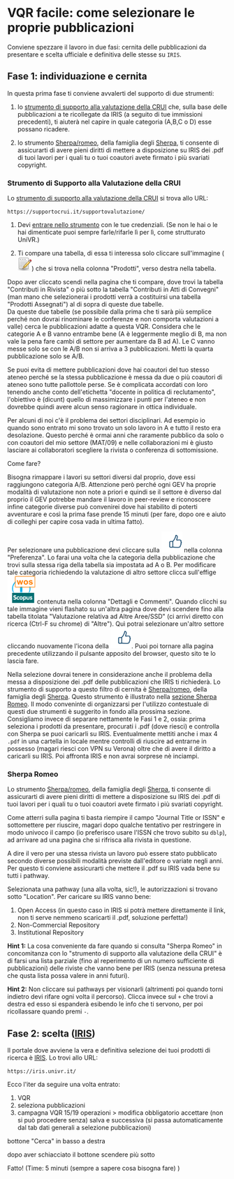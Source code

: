 # VQR facile: come selezionare le proprie pubblicazioni

Conviene spezzare il lavoro in due fasi: cernita delle pubblicazioni da presentare e scelta ufficiale e definitiva delle stesse su `IRIS`.

## Fase 1: individuazione e cernita 

In questa prima fase ti conviene avvalerti del supporto di due strumenti:

1. lo [strumento di supporto alla valutazione della CRUI](https://supportocrui.it/supportovalutazione/) che, sulla base delle pubblicazioni a te ricollegate da IRIS (a seguito di tue immissioni precedenti), ti aiuterà nel capire in quale categoria (A,B,C o D) esse possano ricadere.

2. lo strumento [Sherpa/romeo](https://v2.sherpa.ac.uk/romeo/), della famiglia degli [Sherpa](https://v2.sherpa.ac.uk/), ti consente di assicurarti di avere pieni diritti di mettere a disposizione su IRIS dei .pdf di tuoi lavori per i quali tu o tuoi coautori avete firmato i più svariati copyright.

### Strumento di Supporto alla Valutazione della CRUI

Lo [strumento di supporto alla valutazione della CRUI](https://supportocrui.it/supportovalutazione/) si trova allo URL:

```
https://supportocrui.it/supportovalutazione/
```
1. Devi [entrare nello strumento](https://supportocrui.it/supportovalutazione/) con le tue credenziali. (Se non le hai o le hai dimenticate puoi sempre farle/rifarle lì per lì, come strutturato UniVR.)

2. Ti compare una tabella, di essa ti interessa solo cliccare sull'immagine (![un block-notes con matita](figs/modifica.png)) che si trova nella colonna "Prodotti", verso destra nella tabella.

Dopo aver cliccato scendi nella pagina che ti compare, dove trovi la tabella "Contributi in Rivista" o più sotto la tabella "Contributi in Atti di Convegni" (man mano che selezionerai i prodotti verrà a costituirsi una tabella "Prodotti Assegnati") al di sopra di queste due tabelle.  
Da queste due tabelle (se possibile dalla prima che ti sarà più semplice perché non dovrai rinominare le conferenze e non comporta valutazioni a valle) cerca le pubblicazioni adatte a questa VQR. Considera che le categorie A e B vanno entrambe bene (A è leggermente meglio di B, ma non vale la pena fare cambi di settore per aumentare da B ad A). Le C vanno messe solo se con le A/B non si arriva a 3 pubblicazioni. Metti la quarta pubblicazione solo se A/B.

Se puoi evita di mettere pubblicazioni dove hai coautori del tuo stesso ateneo perché se la stessa pubblicazione è messa da due o più coautori di ateneo sono tutte pallottole perse. Se è complicata accordati con loro tenendo anche conto dell'etichetta "docente in politica di reclutamento", l'obiettivo è (dicunt) quello di massimizzare i punti per l'ateneo e non dovrebbe quindi avere alcun senso ragionare in ottica individuale.

Per alcuni di noi c'è il problema dei settori disciplinari. Ad esempio io quando sono entrato mi sono trovato un solo lavoro in A e tutto il resto era desolazione. Questo perché è ormai anni che raramente pubblico da solo o con coautori del mio settore (MAT/09) e nelle collaborazioni mi è giusto lasciare ai collaboratori scegliere la rivista o conferenza di sottomissione.

Come fare?

Bisogna rimappare i lavori su settori diversi dal proprio, dove essi raggiungono categoria A/B. Attenzione però perché ogni GEV ha proprie modalità di valutazione non note a priori e quindi se il settore è diverso dal proprio il GEV potrebbe mandare il lavoro in peer-review e riconoscere infine categorie diverse può convenirei dove hai stabilito di poterti avventurare e così la prima fase prende 15 minuti (per fare, dopo ore e aiuto di colleghi per capire cosa vada in ultima fatto).

Per selezionare una pubblicazione devi cliccare sulla ![manina col pollice verso l'alto](figs/like_no.png) nella colonna "Preferenza". Lo farai una volta che la categoria della pubblicazione che trovi sulla stessa riga della tabella sia impostata ad A o B. Per modificare tale categoria richiedendo la valutazione di altro settore clicca sull'effige ![WOS/scopus](figs/infoWOSScopus.png) contenuta nella colonna "Dettagli e Commenti". Quando clicchi su tale immagine vieni flashato su un'altra pagina dove devi scendere fino alla tabella titolata "Valutazione relativa ad Altre Aree/SSD" (ci arrivi diretto con ricerca (Ctrl-F su chrome) di "Altre"). Quì potrai selezionare un'altro settore cliccando nuovamente l'icona della ![manina col pollice verso l'alto](figs/like_no.png). Puoi poi tornare alla pagina precedente utilizzando il pulsante apposito del browser, questo sito te lo lascia fare.  

Nella selezione dovrai tenere in considerazione anche il problema della messa a disposizione dei .pdf delle pubblicazioni che IRIS ti richiederà. Lo strumento di supporto a questo filtro di cernita è [Sherpa/romeo](https://v2.sherpa.ac.uk/romeo/), della famiglia degli [Sherpa](https://v2.sherpa.ac.uk/). Questo strumento è illustrato nella [sezione Sherpa Romeo](#sherpa-romeo). Il modo conveninte di organizzarsi per l'utilizzo contestuale di questi due strumenti è suggerito in fondo alla prossima sezione.
Consigliamo invece di separare nettamente le Fasi 1 e 2, ossia: prima seleziona i prodotti da presentare, procurati i .pdf (dove riesci) e controlla con Sherpa se puoi caricarli su IRIS. Eventualmente mettiti anche i max 4 `.pdf` in una cartella in locale mentre controlli di riuscire ad entrarne in possesso (magari riesci con VPN su Verona) oltre che di avere il diritto a caricarli su IRIS. Poi affronta IRIS e non avrai sorprese nè inciampi.


### Sherpa Romeo

Lo strumento [Sherpa/romeo](https://v2.sherpa.ac.uk/romeo/), della famiglia degli [Sherpa](https://v2.sherpa.ac.uk/), ti consente di assicurarti di avere pieni diritti di mettere a disposizione su IRIS dei .pdf di tuoi lavori per i quali tu o tuoi coautori avete firmato i più svariati copyright.

Come atterri sulla pagina ti basta riempire il campo "Journal Title or ISSN" e sottomettere per riuscire, magari dopo qualche tentativo per restringere in modo univoco il campo (io preferisco usare l'ISSN che trovo subito su `dblp`), ad arrivare ad una pagina che si rifrisca alla rivista in questione.

A dire il vero per una stessa rivista un lavoro può essere stato pubblicato secondo diverse possibili modalità previste dall'editore o variate negli anni. Per questo ti conviene assicurarti che mettere il .pdf su IRIS vada bene su tutti i pathway.

Selezionata una pathway (una alla volta, sic!), le autorizzazioni si trovano sotto "Location". Per caricare su IRIS vanno bene:

1. Open Access (in questo caso in IRIS si potrà mettere direttamente il link, non ti serve nemmeno scaricarti il .pdf, soluzione perfetta!)
2. Non-Commercial Repository
3. Institutional Repository


<strong>Hint 1:</strong> La cosa conveniente da fare quando si consulta "Sherpa Romeo" in concomitanza con lo "strumento di supporto alla valutazione della CRUI" è di farsi una lista parziale (fino al reperimento di un numero sufficiente di pubblicazioni) delle riviste che vanno bene per IRIS (senza nessuna pretesa che qusta lista possa valere in anni futuri).

<strong>Hint 2:</strong> Non cliccare sui pathways per visionarli (altrimenti poi quando torni indietro devi rifare ogni volta il percorso). Clicca invece sul `+` che trovi a destra ed esso si espanderà esibendo le info che ti servono, per poi ricollassare quando premi `-`.

## Fase 2: scelta ([IRIS](https://iris.univr.it/))

Il portale dove avviene la vera e definitiva selezione dei tuoi prodotti di ricerca è [IRIS](https://iris.univr.it/). Lo trovi allo URL:

```
https://iris.univr.it/
```

Ecco l'iter da seguire una volta entrato:

1. VQR
2. seleziona pubblicazioni
3. campagna VQR  15/19
operazioni > modifica
obbligatorio accettare (non si può procedere senza) 
salva e successiva (si passa automaticamente dal tab dati generali a selezione pubblicazioni)

bottone "Cerca" in basso a destra

dopo aver schiacciato il bottone scendere più sotto


Fatto! (Time: 5 minuti (sempre a sapere cosa bisogna fare) )

